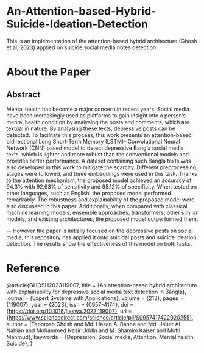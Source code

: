 # An-Attention-based-Hybrid-Suicide-Ideation-Detection
This is an implementation of the attention-based hybrid architecture (Ghosh et al, 2023) applied on suicide social media notes detection.

# About the Paper
## Abstract
Mental health has become a major concern in recent years. Social media have been increasingly used as platforms to gain insight into a person’s mental health condition by analysing the posts and comments, which are textual in nature. By analysing these texts, depressive posts can be detected. To facilitate this process, this work presents an attention-based bidirectional Long Short-Term Memory (LSTM)- Convolutional Neural Network (CNN) based model to detect depressive Bangla social media texts, which is lighter and more robust than the conventional models and provides better performance. A dataset containing such Bangla texts was also developed in this work to mitigate the scarcity. Different preprocessing stages were followed, and three embeddings were used in this task. Thanks to the attention mechanism, the proposed model achieved an accuracy of 94.3% with 92.63% of sensitivity and 95.12% of specificity. When tested on other languages, such as English, the proposed model performed remarkably. The robustness and explainability of the proposed model were also discussed in this paper. Additionally, when compared with classical machine learning models, ensemble approaches, transformers, other similar models, and existing architectures, the proposed model outperformed them.

-- However the paper is initially focused on the depressive posts on social media, this repository has applied it onto suicidal posts and suicide ideation detection. The results show the effectiveness of this model on both tasks.

# Reference

@article{GHOSH2023119007,
title = {An attention-based hybrid architecture with explainability for depressive social media text detection in Bangla},
journal = {Expert Systems with Applications},
volume = {213},
pages = {119007},
year = {2023},
issn = {0957-4174},
doi = {https://doi.org/10.1016/j.eswa.2022.119007},
url = {https://www.sciencedirect.com/science/article/pii/S0957417422020255},
author = {Tapotosh Ghosh and Md. Hasan Al Banna and Md. Jaber Al Nahian and Mohammed Nasir Uddin and M. Shamim Kaiser and Mufti Mahmud},
keywords = {Depression, Social media, Attention, Mental health, Suicide},
}
